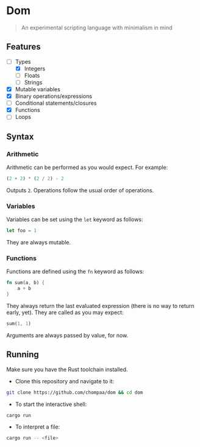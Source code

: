 # Dom

> An experimental scripting language with minimalism in mind

## Features 

- [ ] Types
    - [x] Integers
    - [ ] Floats
    - [ ] Strings
- [x] Mutable variables
- [x] Binary operations/expressions
- [ ] Conditional statements/closures
- [x] Functions
- [ ] Loops

## Syntax

### Arithmetic

Arithmetic can be performed as you would expect. For example:

```rs
(2 + 2) * (2 / 2) - 2
```

Outputs `2`. Operations follow the usual order of operations.

### Variables

Variables can be set using the `let` keyword as follows:

```rs
let foo = 1
```

They are always mutable.

### Functions

Functions are defined using the `fn` keyword as follows:

```rs
fn sum(a, b) {
    a + b
}
```

They always return the last evaluated expression (there is no way to return early, yet). They are called as you may expect:

```rs
sum(1, 1)
```

Arguments are always passed by value, for now.

## Running 

Make sure you have the Rust toolchain installed.

- Clone this repository and navigate to it:

```sh
git clone https://github.com/chompaa/dom && cd dom
```

- To start the interactive shell:

```sh
cargo run
```

- To interpret a file:

```sh
cargo run -- <file>
```

